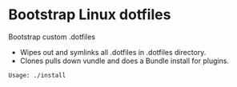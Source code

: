 Bootstrap Linux dotfiles
========================

Bootstrap custom .dotfiles 

- Wipes out and symlinks all .dotfiles in .dotfiles directory.
- Clones pulls down vundle and does a Bundle install for plugins.

```
Usage: ./install
```
